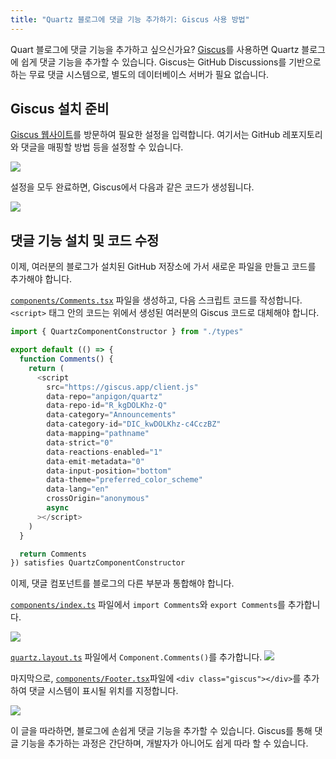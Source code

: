 ```yaml
---
title: "Quartz 블로그에 댓글 기능 추가하기: Giscus 사용 방법"
---
```

Quart 블로그에 댓글 기능을 추가하고 싶으신가요? [Giscus](https://giscus.app/ko)를 사용하면 Quartz 블로그에 쉽게 댓글 기능을 추가할 수 있습니다. Giscus는 GitHub Discussions를 기반으로 하는 무료 댓글 시스템으로, 별도의 데이터베이스 서버가 필요 없습니다.
## Giscus 설치 준비
[Giscus 웹사이트](https://giscus.app/ko)를 방문하여 필요한 설정을 입력합니다. 여기서는 GitHub 레포지토리와 댓글을 매핑할 방법 등을 설정할 수 있습니다.

![](https://i.imgur.com/MCWkIAB.png)

설정을 모두 완료하면, Giscus에서 다음과 같은 코드가 생성됩니다.

![](https://i.imgur.com/inJLEke.png)

## 댓글 기능 설치 및 코드 수정

이제, 여러분의 블로그가 설치된 GitHub 저장소에 가서 새로운 파일을 만들고 코드를 추가해야 합니다.

[`components/Comments.tsx`](https://github.com/anpigon/quartz/blob/v4/quartz/components/Comments.tsx) 파일을 생성하고, 다음 스크립트 코드를 작성합니다. `<script>` 태그 안의 코드는 위에서 생성된 여러분의 Giscus 코드로 대체해야 합니다.
```ts
import { QuartzComponentConstructor } from "./types"

export default (() => {
  function Comments() {
    return (
      <script
        src="https://giscus.app/client.js"
        data-repo="anpigon/quartz"
        data-repo-id="R_kgDOLKhz-Q"
        data-category="Announcements"
        data-category-id="DIC_kwDOLKhz-c4CczBZ"
        data-mapping="pathname"
        data-strict="0"
        data-reactions-enabled="1"
        data-emit-metadata="0"
        data-input-position="bottom"
        data-theme="preferred_color_scheme"
        data-lang="en"
        crossOrigin="anonymous"
        async
      ></script>
    )
  }

  return Comments
}) satisfies QuartzComponentConstructor
```

이제, 댓글 컴포넌트를 블로그의 다른 부분과 통합해야 합니다.

 [`components/index.ts`](https://github.com/anpigon/quartz/blob/eba1233d9b1f03a5e298bb6529f53d0af7113716/quartz/components/index.ts#L22) 파일에서 `import Comments`와 `export Comments`를 추가합니다.

![](https://i.imgur.com/wFNoAJW.png)

[`quartz.layout.ts`](https://github.com/anpigon/quartz/blob/84e5704c66ec3810080202dd1a8cf516a39ddc85/quartz.layout.ts#L23) 파일에서 `Component.Comments()`를 추가합니다.
![](https://i.imgur.com/AaXJ9LN.png)

마지막으로, [`components/Footer.tsx`](https://github.com/anpigon/quartz/blob/888b1e50ff494dc0070b256f62fbc42f3ecb65ca/quartz/components/Footer.tsx#L15-L16)파일에 `<div class="giscus"></div>`를 추가하여 댓글 시스템이 표시될 위치를 지정합니다.

![](https://i.imgur.com/r2lZAfu.png)

이 글을 따라하면, 블로그에 손쉽게 댓글 기능을 추가할 수 있습니다. Giscus를 통해 댓글 기능을 추가하는 과정은 간단하며, 개발자가 아니어도 쉽게 따라 할 수 있습니다.
